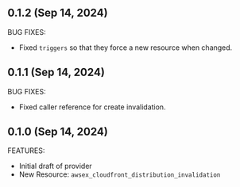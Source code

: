 ## 0.1.2 (Sep 14, 2024)
BUG FIXES:
- Fixed `triggers` so that they force a new resource when changed.

## 0.1.1 (Sep 14, 2024)
BUG FIXES:
- Fixed caller reference for create invalidation.

## 0.1.0 (Sep 14, 2024)

FEATURES:
- Initial draft of provider
- New Resource: `awsex_cloudfront_distribution_invalidation` 
